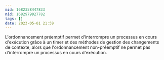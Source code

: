 ```yaml
---
mid: 1682358447833
nid: 1682979927782
tags: []
date: 2023-05-01 21:59
---
```


L'ordonnancement préemptif permet d'interrompre un processus en cours d'exécution grâce à un timer et des méthodes de gestion des changements de contexte, alors que l'ordonnancement non-préemptif ne permet pas d'interrompre un processus en cours d'exécution.
